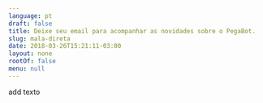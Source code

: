 ```yaml
---
language: pt
draft: false
title: Deixe seu email para acompanhar as novidades sobre o PegaBot.
slug: mala-direta
date: 2018-03-26T15:21:11-03:00
layout: none
rootOf: false
menu: null
---
```

add texto